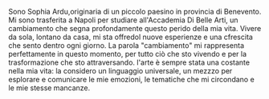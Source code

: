 Sono Sophia Ardu,originaria di un piccolo paesino in provincia di Benevento. Mi sono trasferita a Napoli per studiare all'Accademia Di Belle Arti, un cambiamento che segna profondamente questo perido della mia vita. Vivere da sola, lontano da casa, mi sta offredol nuove esperienze e una cfrescita che sento dentro ogni giorno. La parola "cambiamento" mi rappresenta perfettamente in questo momento, per tutto ciò che sto vivendo e per la trasformazione che sto attraversando. l'arte è sempre stata una costante nella mia vita: la considero un linguaggio universale, un mezzzo per esplorare e comunicare le mie emozioni, le tematiche che mi circondano e le mie stesse mancanze.